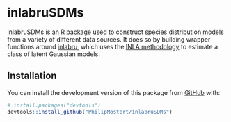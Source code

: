 # inlabruSDMs

inlabruSDMs is an R package used to construct species distribution models from a variety of different data sources. It does so by building wrapper functions around [inlabru](https://besjournals.onlinelibrary.wiley.com/doi/abs/10.1111/2041-210X.13168), which uses the [INLA methodology](https://rss.onlinelibrary.wiley.com/doi/abs/10.1111/j.1467-9868.2008.00700.x) to estimate a class of latent Gaussian models.

## Installation

You can install the development version of this package from
[GitHub](https://github.com/) with:

``` r
# install.packages("devtools")
devtools::install_github("PhilipMostert/inlabruSDMs")
